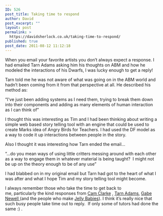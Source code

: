 ```yaml
---
ID: 526
post_title: Taking time to respond
author: David
post_excerpt: ""
layout: post
permalink: >
  https://davidsherlock.co.uk/taking-time-to-respond/
published: true
post_date: 2011-08-12 11:12:18
---
```

When you email your favorite artists you don’t always expect a response. I had emailed Tarn Adams asking him his thoughts on ABM and how he modeled the interactions of his Dwarfs, I was lucky enough to get a reply!

Tarn told me he was not aware of what was going on in the ABM world and hadn’t been coming from it from that perspective at all. He described his method as:

“I've just been adding systems as I need them, trying to break them down into their components and adding as many elements of human interaction as I can think of”

I thought this was interesting as Tim and I had been thinking about writing a simple web based story telling tool with an engine that could be used to create Marks idea of Angry Birds for Teachers. I had used the DF model as a way to code it up interactions between people in the story.

Also I thought it was interesting how Tarn ended the email…

“…do you mean ways of using little critters messing around with each other as a way to engage them in whatever material is being taught?  I might not be up on the theory enough to be of any use”

I had blabbed on in my original email but Tarn had got to the heart of what I was after and what I hope Tim and my story telling tool might become.

I always remember those who take the time to get back to me, particularly the kind responses from <a href="http://en.wikipedia.org/wiki/Cam_Clarke" target="_blank">Cam Clarke</a> , <a href="http://df.magmawiki.com/index.php/Tarn_adams" target="_blank">Tarn Adams</a>, <a href="http://en.wikipedia.org/wiki/Gabe_Newell" target="_blank">Gabe Newell </a> (and the people who make <a href="http://www.cadbury.co.uk/contact/PressCentre/Brands/Candy/Pages/Bassett's.aspx?TabIndex=1" target="_blank">Jelly Babies</a>). I think it’s really nice that such busy people take time out to reply.  If only some of tutors had done the same :) .

&nbsp;

&nbsp;